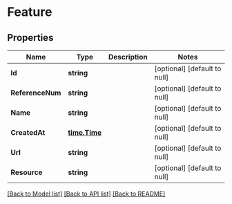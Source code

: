 # Feature

## Properties
Name | Type | Description | Notes
------------ | ------------- | ------------- | -------------
**Id** | **string** |  | [optional] [default to null]
**ReferenceNum** | **string** |  | [optional] [default to null]
**Name** | **string** |  | [optional] [default to null]
**CreatedAt** | [**time.Time**](time.Time.md) |  | [optional] [default to null]
**Url** | **string** |  | [optional] [default to null]
**Resource** | **string** |  | [optional] [default to null]

[[Back to Model list]](../README.md#documentation-for-models) [[Back to API list]](../README.md#documentation-for-api-endpoints) [[Back to README]](../README.md)


